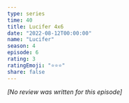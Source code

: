 ```yaml
---
type: series
time: 40
title: Lucifer 4x6
date: "2022-08-12T00:00:00"
name: "Lucifer"
season: 4
episode: 6
rating: 3
ratingEmoji: "⭐️⭐️⭐️"
share: false
---
```


*[No review was written for this episode]*